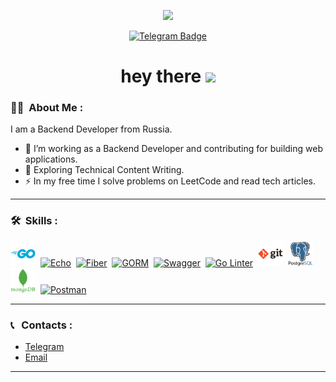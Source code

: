 <p align="center"><img src="https://media.giphy.com/media/M9gbBd9nbDrOTu1Mqx/giphy.gif" width="100"/></p>
<p align="center">
<a href="https://t.me/kaito1337"><img src="https://img.shields.io/badge/Telegram-blue?style=for-the-badge&logo=telegram&logoColor=white" alt="Telegram Badge"></a>
</p>
<h1 align="center">hey there <img src="https://media.giphy.com/media/hvRJCLFzcasrR4ia7z/giphy.gif" width="40"></h1>

### :woman_technologist: &nbsp;About Me :

I am a Backend Developer from Russia.

- 🔭 I’m working as a Backend Developer and contributing for building web applications.
- 🌱 Exploring Technical Content Writing.
- ⚡ In my free time I solve problems on LeetCode and read tech articles.

---

### 🛠 &nbsp;Skills :

<p>
<a href="https://go.dev/"><img src = "https://github.com/devicons/devicon/blob/master/icons/go/go-original-wordmark.svg" title="Go" alt="Go" width="40" height="40"/></a>&nbsp;
<a href="https://echo.labstack.com/"><img src = "https://cdn.labstack.com/images/echo-logo.svg" title="Echo" alt="Echo" width="40" height="40"/></a>&nbsp;
<a href="https://gofiber.io/"><img src = "https://raw.githubusercontent.com/gofiber/docs/master/static/img/logo-dark.svg" title="Fiber" alt="Fiber" width="40" height="40"/></a>&nbsp;
<a href="https://gorm.io/"><img src = "https://gorm.io/gorm.svg" title="GORM" alt="GORM" width="40" height="40"/></a>&nbsp;
<a href="https://github.com/swaggo/swag"><img src = "https://raw.githubusercontent.com/swaggo/swag/master/assets/swaggo.png" title="Swagger" alt="Swagger" width="40" height="40"/></a>&nbsp;
<a href="https://golangci-lint.run/"><img src = "https://github.com/golangci/golangci-lint/blob/master/assets/go.png" title="Go Linter" alt="Go Linter" width="40" height="40"/></a>&nbsp;
<a href="https://git-scm.com/"><img src = "https://github.com/devicons/devicon/blob/master/icons/git/git-original-wordmark.svg" title="Git" **alt="Git" width="40" height="40"/></a>&nbsp;
<a href="https://www.postgresql.org/"><img src = "https://github.com/devicons/devicon/blob/master/icons/postgresql/postgresql-original-wordmark.svg" title="PostgreSQL" **alt="PostgreSQL" width="40" height="40"/></a>&nbsp;
<a href="https://www.mongodb.com/"><img src = "https://github.com/devicons/devicon/blob/master/icons/mongodb/mongodb-plain-wordmark.svg" title="MongoDB" **alt="MongoDB" width="40" height="40"/></a>&nbsp;
<a href="https://www.postman.com/"><img src = "https://www.vectorlogo.zone/logos/getpostman/getpostman-icon.svg" title="Postman"  alt="Postman" width="40" height="40"/></a>&nbsp;
</p>

---

### 📞 &nbsp; Contacts :

- [Telegram](https://t.me/kaito1337)
- [Email](mailto:nins471@gmail.com)

---

